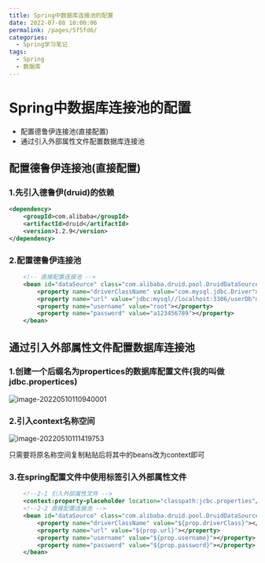 ```yaml
---
title: Spring中数据库连接池的配置
date: 2022-07-08 10:00:06
permalink: /pages/5f5fd6/
categories:
  - Spring学习笔记
tags:
  - Spring
  - 数据库
---
```

# Spring中数据库连接池的配置

- 配置德鲁伊连接池(直接配置)
- 通过引入外部属性文件配置数据库连接池

## 配置德鲁伊连接池(直接配置)

### 1.先引入德鲁伊(druid)的依赖

```xml
<dependency>
    <groupId>com.alibaba</groupId>
    <artifactId>druid</artifactId>
    <version>1.2.9</version>
</dependency>
```

### 2.配置德鲁伊连接池

```xml
    <!-- 直接配置连接池 -->
    <bean id="dataSource" class="com.alibaba.druid.pool.DruidDataSource">
        <property name="driverClassName" value="com.mysql.jdbc.Driver"></property>
        <property name="url" value="jdbc:mysql//localhost:3306/userDb"></property>
        <property name="username" value="root"></property>
        <property name="password" value="a123456789"></property>
    </bean>
```



## 通过引入外部属性文件配置数据库连接池

### 1.创建一个后缀名为propertices的数据库配置文件(我的叫做jdbc.propertices)

![image-20220510110940001](https://cdn.jsdelivr.net/gh/Hiyiin/picture/Typora/image-20220510110940001.png)

### 2.引入context名称空间

![image-20220510111419753](https://cdn.jsdelivr.net/gh/Hiyiin/picture/Typora/image-20220510111419753.png)

只需要将原名称空间复制粘贴后将其中的beans改为context即可

### 3.在spring配置文件中使用标签引入外部属性文件 

```xml
    <!--2-1 引入外部属性文件 -->
    <context:property-placeholder location="classpath:jcbc.properties"/>
    <!--2-2 直接配置连接池 -->
    <bean id="dataSource" class="com.alibaba.druid.pool.DruidDataSource">
        <property name="driverClassName" value="${prop.driverClass}"></property>
        <property name="url" value="${prop.url}"></property>
        <property name="username" value="${prop.username}"></property>
        <property name="password" value="${prop.password}"></property>
    </bean>
```



